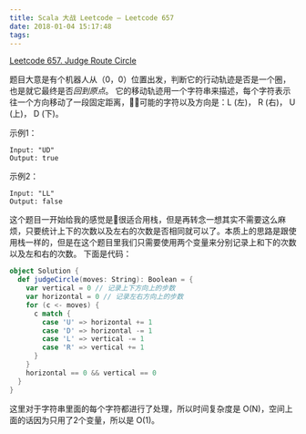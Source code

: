 ```yaml
---
title: Scala 大战 Leetcode – Leetcode 657
date: 2018-01-04 15:17:48
tags:
---
```




[Leetcode 657. Judge Route Circle](https://leetcode.com/problems/judge-route-circle/description/)

题目大意是有个机器人从（0，0）位置出发，判断它的行动轨迹是否是一个圈，也是就它最终是否*回到原点*。
它的移动轨迹用一个字符串来描述，每个字符表示往一个方向移动了一段固定距离，可能的字符以及方向是：L (左)， R (右)， U (上)， D (下)。

示例1：
```
Input: "UD"
Output: true
```
示例2：
```
Input: "LL"
Output: false
```

这个题目一开始给我的感觉是很适合用栈，但是再转念一想其实不需要这么麻烦，只要统计上下的次数以及左右的次数是否相同就可以了。本质上的思路是跟使用栈一样的，但是在这个题目里我们只需要使用两个变量来分别记录上和下的次数以及左和右的次数。
下面是代码：

``` scala
object Solution {
  def judgeCircle(moves: String): Boolean = {
    var vertical = 0 // 记录上下方向上的步数
    var horizontal = 0 // 记录左右方向上的步数
    for (c <- moves) {
      c match {
        case 'U' => horizontal += 1
        case 'D' => horizontal -= 1
        case 'L' => vertical -= 1
        case 'R' => vertical += 1
      }
    }
    horizontal == 0 && vertical == 0
  }
}
```

这里对于字符串里面的每个字符都进行了处理，所以时间复杂度是 O(N)，空间上面的话因为只用了2个变量，所以是 O(1)。